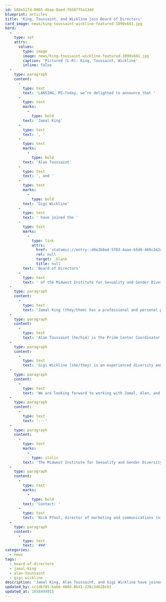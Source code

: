 ```yaml
---
id: b88e51fd-0065-4baa-8aed-fb507f5a13dd
blueprint: articles
title: 'King, Toussaint, and Wickline join Board of Directors'
card_image: news/king-toussaint-wickline-featured-1090x681.jpg
bard:
  -
    type: set
    attrs:
      values:
        type: image
        image: news/king-toussaint-wickline-featured-1090x681.jpg
        caption: 'Pictured (L-R): King, Toussaint, Wickline'
        inline: false
  -
    type: paragraph
    content:
      -
        type: text
        text: 'LANSING, MI—Today, we’re delighted to announce that '
      -
        type: text
        marks:
          -
            type: bold
        text: 'Jamal King'
      -
        type: text
        text: ', '
      -
        type: text
        marks:
          -
            type: bold
        text: 'Alan Toussaint'
      -
        type: text
        text: ', and '
      -
        type: text
        marks:
          -
            type: bold
        text: 'Gigi Wickline'
      -
        type: text
        text: ' have joined the '
      -
        type: text
        marks:
          -
            type: link
            attrs:
              href: 'statamic://entry::d8e2b8ed-5f03-4aae-b5d6-469c342aa10f'
              rel: null
              target: _blank
              title: null
        text: 'Board of Directors'
      -
        type: text
        text: ' of the Midwest Institute for Sexuality and Gender Diversity. With their expertise and involvement in higher education, advocacy, and social justice, this represents a critical step in the development of the Institute as an organization and in better serving students throughout the region through a diversity of academic, professional, and personal experiences.'
  -
    type: paragraph
    content:
      -
        type: text
        text: 'Jamal King (they/them) has a professional and personal passion for creating and maintaining safe, affirming, and transformative spaces for the queer and trans community. Their formal education and research has centered around gender and sexuality justice, community and sense of belonging, and the diversity of family and relationship structures. With ten years of experience in higher education and queer-centered diversity work and as a proud and unapologetically Black, queer, trans/nonbinary person living with PTSD and anxiety, Jamal plans to serve the board of the Midwest Institute for Sexuality and Gender Diversity by bringing even more intentionality, authenticity, and care to the organization and the work the Institute does for the community.'
  -
    type: paragraph
    content:
      -
        type: text
        text: 'Alan Toussaint (he/him) is the Pride Center Coordinator at the University of Wisconsin-River Falls. He has a strong passion for providing resources and spaces for LGBTQIA+ folks within the Twin Cities, especially for marginalized and rural folks. Alan enjoys the outdoors and usually visits the various state parks to hike in Minnesota and Wisconsin.'
  -
    type: paragraph
    content:
      -
        type: text
        text: 'Gigi Wickline (she/they) is an experienced diversity and inclusion coordinator with years of LGBTQIA+ advocacy, education, training, and mentorship. A proud first-generation college graduate who studied psychology at Manhattanville College in New York, Gigi relocated to Michigan two years ago. Much of Gigi’s professional career has been serving in higher education through DEI and residence life; within the last year, Gigi transitioned into the corporate world as a full time DEI manager.'
  -
    type: paragraph
    content:
      -
        type: text
        text: 'We are looking forward to working with Jamal, Alan, and Gigi, and we’re grateful for the wisdom, perspectives, and guidance they’re already bringing to bear at the Institute, in their communities, and around the country. Please join us in welcoming them to the Institute team.'
  -
    type: paragraph
    content:
      -
        type: text
        text: '---'
  -
    type: paragraph
    content:
      -
        type: text
        marks:
          -
            type: italic
        text: 'The Midwest Institute for Sexuality and Gender Diversity empowers students of diverse sexualities and genders to inspire sustainable change; leads higher education colleagues in relevant and inclusive practices; and advances knowledge of sexuality and gender through advocacy and expansive programming.'
  -
    type: paragraph
    content:
      -
        type: text
        marks:
          -
            type: bold
        text: 'Contact: '
      -
        type: text
        text: 'Nick Pfost, director of marketing and communications (nick@sgdinstitute.org)'
  -
    type: paragraph
    content:
      -
        type: text
        text: '###'
categories:
  - news
tags:
  - board-of-directors
  - jamal-king
  - alan-toussaint
  - gigi-wickline
description: 'Jamal King, Alan Toussaint, and Gigi Wickline have joined the Board of Directors of the Midwest Institute for Sexuality and Gender Diversity. With their expertise and involvement in higher education, advocacy, and social justice, this represents a critical step in the development of the Institute as an organization and in better serving students throughout the region through a diversity of academic, professional, and personal experiences.'
updated_by: cc1d6f85-bab6-480d-8bd1-226c3d628cb2
updated_at: 1658494915
---
```

